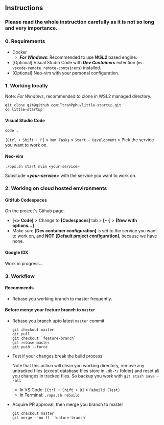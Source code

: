 ## Instructions

### Please read the whole instruction carefully as it is not so long and very importance.

### 0. Requirements

- Docker
  - **_For Windows_**: Recommended to use **_WSL2_** based engine.
- [Optional] Visual Studio Code with **_Dev Containers_** extention
  (`ms-vscode-remote.remote-containers`) installed.
- [Optional] Neo-vim with your personal configuration.

### 1. Working locally

Note: _For Windows_, recommended to clone in WSL2 managed directory.

```shell
git clone git@github.com:TtranPphu/little-startup.git
cd little-startup
```

#### Visual Studio Code

```shell
code .
```

`[Ctrl + Shift + P]` > `Run Tasks` > `Start - Development` > Pick the service you want to work on.

#### Neo-vim

```shell
./ops.sh start nvim <your-service>
```

Subsitude **_\<your-service\>_** with the service you want to work on.

### 2. Working on cloud hosted environments

#### GitHub Codespaces

On the project's Github page:

- **[<> Code]** > Change to **[Codespaces]** tab > **[⋯]** > **[New with options...]**
- Make sure **[Dev container configuration]** is set to the service you want to work on, and **NOT** **[Default project configuration]**, because we have none.

#### Google IDX

Work in progress...

### 3. Workflow

#### Recommends

- Rebase you working branch to master frequently.

#### Before merge your feature branch to `master`

- Rebase you branch upto latest `master` commit

  ```shell
  git checkout master
  git pull
  git checkout `feature-branch`
  git rebase master
  git push --force
  ```

- Test if your changes break the build process

  Note that this action will clean you working directory, remove any untracked files (except database files store in `.db-*/` folder) and reset all you changes in tracked files. So backup you work with `git stash save --all`

  - In VS Code: `[Ctrl + Shift + B]` > `Rebuild (Test)`
  - In Terminal: `./ops.sh rebuild`

- Acquire PR approval, then merge you branch to master

  ```shell
  git checkout master
  git merge --no-ff `feature-branch`
  ```
